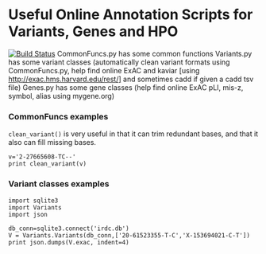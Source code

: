 # Useful Online Annotation Scripts for Variants, Genes and HPO
[![Build Status](https://travis-ci.org/logust79/logust79.svg?branch=master)](https://travis-ci.org/logust79/BioTools)
CommonFuncs.py has some common functions
Variants.py has some variant classes (automatically clean variant formats using CommonFuncs.py, help find online ExAC and kaviar [using http://exac.hms.harvard.edu/rest/] and sometimes cadd if given a cadd tsv file)
Genes.py has some gene classes (help find online ExAC pLI, mis-z, symbol, alias using mygene.org)
### CommonFuncs examples
`clean_variant()` is very useful in that it can trim redundant bases, and that it also can fill missing bases.
```
v='2-27665608-TC--'
print clean_variant(v)
```
### Variant classes examples
```
import sqlite3
import Variants
import json

db_conn=sqlite3.connect('irdc.db')
V = Variants.Variants(db_conn,['20-61523355-T-C','X-153694021-C-T'])
print json.dumps(V.exac, indent=4)
```

